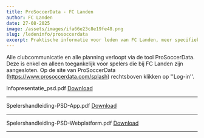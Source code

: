 ```yaml
---
title: ProSoccerData - FC Landen
author: FC Landen
date: 27-08-2025
image: /assets/images/ifa66e23c8e19fe48.png
slug: /ledeninfo/prosoccerdata
excerpt: Praktische informatie voor leden van FC Landen, meer specifiek over het gebruik van ProSoccerData.
---
```


Alle clubcommunicatie en alle planning verloopt via de tool ProSoccerData. Deze is enkel en alleen toegankelijk voor spelers die bij FC Landen zijn aangesloten.&nbsp;Op de site van ProSoccerData (https://www.prosoccerdata.com/splash) rechtsboven klikken op ''Log-in''.

Infopresentatie\_psd.pdf [Download](assets/documents/Infopresentatie_psd.pdf)

---

Spelershandleiding-PSD-App.pdf [Download](assets/documents/Spelershandleiding-PSD-App.pdf)

---

Spelershandleiding-PSD-Webplatform.pdf [Download](assets/documents/Spelershandleiding-PSD-Webplatform.pdf)

---